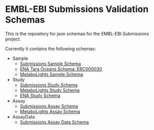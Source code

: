 # EMBL-EBI Submissions Validation Schemas
This is the repository for json schemas for the EMBL-EBI Submissions project.

Currently it contains the following schemas:
- Sample
  - [Submissions Sample Schema](https://github.com/EMBL-EBI-SUBS/validation-schemas/blob/master/sample/sample-schema.json)
  - [ENA Tara Oceans Schema: ERC000030](https://github.com/EMBL-EBI-SUBS/validation-schemas/blob/master/sample/ERC000030.json)
  - [MetaboLights Sample Schema](https://github.com/EMBL-EBI-SUBS/validation-schemas/blob/master/sample/ml-sample-schema.json)
- Study
  - [Submissions Study Schema](https://github.com/EMBL-EBI-SUBS/validation-schemas/blob/master/study/study-schema.json)
  - [MetaboLights Study Schema](https://github.com/EMBL-EBI-SUBS/validation-schemas/blob/master/study/ml-study-schema.json)
  - [ENA Study Schema](https://github.com/EMBL-EBI-SUBS/validation-schemas/blob/master/study/ena-study-schema.json)
- Assay
  - [Submissions Assay Schema](https://github.com/EMBL-EBI-SUBS/validation-schemas/blob/master/assay/assay-schema.json)
  - [MetaboLights Assay Schema](https://github.com/EMBL-EBI-SUBS/validation-schemas/blob/master/assay/ml-assay-schema.json)
- AssayData
  - [Submissions Assay Data Schema](https://github.com/EMBL-EBI-SUBS/validation-schemas/blob/master/assaydata/assaydata-schema.json)
